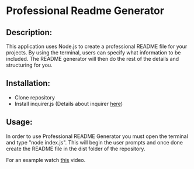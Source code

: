 # Professional Readme Generator

## Description:
  
This application uses Node.js to create a professional README file for your projects. By using the terminal, users can specify what information to be included. The README generator will then do the rest of the details and structuring for you.

## Installation:
- Clone repository
- Install inquirer.js  (Details about inquirer [here](https://www.npmjs.com/package/inquirer))


## Usage:
In order to use Professional README Generator you must open the terminal and type "node index.js". This will begin the user prompts and once done create the README file in the dist folder of the repository. 

For an example watch [this](https://watch.screencastify.com/v/myhgmlGe5cDlhWUsxLAg) video.

